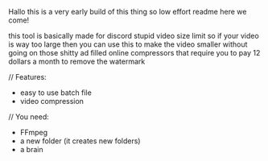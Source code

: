 Hallo this is a very early build of this thing so low effort readme here we come!

this tool is basically made for discord stupid video size limit so if your video is way too large then you can use this to make the video smaller without going on those shitty ad filled online compressors that require you to pay 12 dollars a month to remove the watermark

// Features:
- easy to use batch file
- video compression

// You need:
- FFmpeg
- a new folder (it creates new folders)
- a brain
